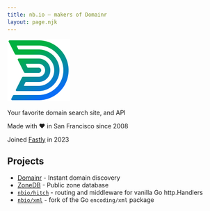 ```yaml
---
title: nb.io — makers of Domainr
layout: page.njk
---
```


<a href="https://domainr.com" target="_blank">
  <img src="assets/domainr-logo.png" id="domainr" alt="Domainr logo" />
</a>

Your favorite domain search site, and API

Made with ❤️ in San Francisco since 2008

Joined [Fastly](https://www.fastly.com/press/press-releases/fastly-expands-domains-api-and-tls-capabilities-with-domainr-acquisition-and) in 2023

<div style="clear: both;"></div>

## Projects

- [Domainr](https://domainr.com) - Instant domain discovery
- [ZoneDB](https://zonedb.org) - Public zone database
- [`nbio/hitch`](https://github.com/nbio/hitch) - routing and middleware for vanilla Go http.Handlers
- [`nbio/xml`](https://github.com/nbio/xml) - fork of the Go `encoding/xml` package
